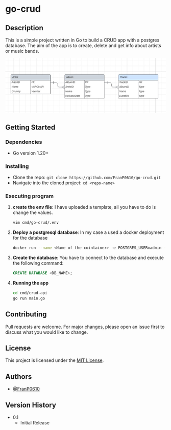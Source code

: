 # go-crud



## Description

This is a simple project written in Go to build a CRUD app with a postgres database.
The aim of the app is to create, delete and get info about artists or music bands. 

<div style="text-align: center;">

<img src="images/database.jpeg" alt="DevOps Architecture Diagram" width="600px">

</div>

## Getting Started

### Dependencies

- Go version 1.20+

[//]: # (- Only works on ECS task)

### Installing

- Clone the repo: `git clone https://github.com/FranP0610/go-crud.git`
- Navigate into the cloned project: `cd <repo-name>`


### Executing program

1. **create the env file**: I have uploaded a template, all you have to do is change the values.
    ```bash
    vim cmd/go-crud/.env
    ```
2. **Deploy a postgresql database**: In my case a used a docker deployment for the database
    ```bash
    docker run --name <Name of the cointainer> -e POSTGRES_USER=admin -e POSTGRES_PASSWORD=password -p 5432:5432 -d postgres:14.8-bookworm 
    ```
3. **Create the database**: You have to connect to the database and execute the following command:
    ```sql
    CREATE DATABASE <DB_NAME>;
    ```
4. **Running the app**
    ```bash
    cd cmd/crud-api
    go run main.go
    ```


## Contributing

Pull requests are welcome. For major changes, please open an issue first to discuss what you would like to change.

## License

This project is licensed under the [MIT License](LICENSE).

## Authors

-  [@FranP0610](https://github.com/FranP0610)

## Version History

- 0.1
    - Initial Release
